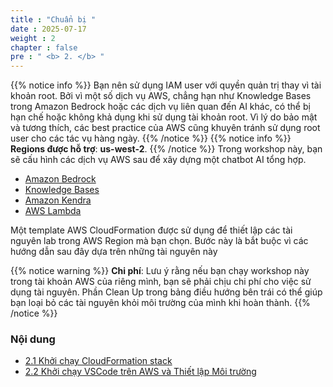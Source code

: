 ```yaml
---
title : "Chuẩn bị "
date : 2025-07-17
weight : 2
chapter : false
pre : " <b> 2. </b> "
---
```


{{% notice info %}}
Bạn nên sử dụng IAM user với quyền quản trị thay vì tài khoản root. Bởi vì một số dịch vụ AWS, chẳng hạn như Knowledge Bases trong Amazon Bedrock hoặc các dịch vụ liên quan đến AI khác, có thể bị hạn chế hoặc không khả dụng khi sử dụng tài khoản root. Vì lý do bảo mật và tương thích, các best practice của AWS cũng khuyên tránh sử dụng root user cho các tác vụ hàng ngày.
{{% /notice %}}
{{% notice info %}}
**Regions được hỗ trợ**: **us-west-2**.
{{% /notice %}} 
Trong workshop này, bạn sẽ cấu hình các dịch vụ AWS sau để xây dựng một chatbot AI tổng hợp.
 - [Amazon Bedrock](https://aws.amazon.com/vi/bedrock/)
 - [Knowledge Bases ](https://aws.amazon.com/vi/bedrock/knowledge-bases/)
 - [Amazon Kendra](https://aws.amazon.com/vi/kendra/)
 - [AWS Lambda](https://aws.amazon.com/vi/lambda/)

Một template AWS CloudFormation được sử dụng để thiết lập các tài nguyên lab trong AWS Region mà bạn chọn. Bước này là bắt buộc vì các hướng dẫn sau đây dựa trên những tài nguyên này

{{% notice warning %}}
**Chi phí**: Lưu ý rằng nếu bạn chạy workshop này trong tài khoản AWS của riêng mình, bạn sẽ phải chịu chi phí cho việc sử dụng tài nguyên. Phần Clean Up trong bảng điều hướng bên trái có thể giúp bạn loại bỏ các tài nguyên khỏi môi trường của mình khi hoàn thành.
{{% /notice %}}
### Nội dung
 - [2.1 Khởi chạy CloudFormation stack](2.1-launchastack/)
 - [2.2 Khởi chạy VSCode trên AWS và Thiết lập Môi trường](2.2-launchVScode/)